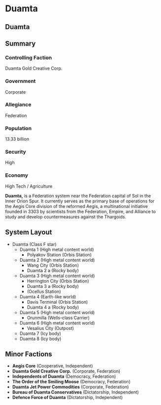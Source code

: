 # Duamta
## Duamta

		

## Summary

### Controlling Faction

Duamta Gold Creative Corp.

### Government

Corporate

### Allegiance

Federation

### Population

13.33 billion

### Security

High

### Economy

High Tech / Agriculture

**Duamta,** is a Federation system near the Federation capital of Sol in the Inner Orion Spur. It currently serves as the primary base of operations for the Aegis Core division of the reformed Aegis, a multinational initiative founded in 3303 by scientists from the Federation, Empire, and Alliance to study and develop countermeasures against the Thargoids.

## System Layout

- Duamta (Class F star)
    - Duamta 1 (High metal content world)
        - Polyakov Station (Orbis Station)
    - Duamta 2 (High metal content world)
        - Wang City (Orbis Station)
        - Duamta 2 a (Rocky body)
    - Duamta 3 (High metal content world)
        - Herrington City (Orbis Station)
        - Duamta 3 a (Rocky body)
        - (Ocellus Station)
    - Duamta 4 (Earth-like world)
        - Davis Terminal (Orbis Station)
        - Duamta 4 a (Rocky body)
    - Duamta 5 (High metal content world)
        - Orunmilla (Wells-class Carrier)
    - Duamta 6 (High metal content world)
        - Vesalius City (Outpost)
    - Duamta 7 (Icy body)
    - Duamta 8 (Icy body)

## Minor Factions

- **Aegis Core** (Cooperative, Independent)
- **Duamta Gold Creative Corp.** (Corporate, Federation)
- **Independents of Duamta** (Democracy, Federation)
- **The Order of the Smiling Moose** (Democracy, Federation)
- **Duamta Jet Power Commodities** (Corporate, Federation)
- **Bureau of Duamta Conservatives** (Dictatorship, Independent)
- **Defence Force of Duamta** (Dictatorship, Independent)